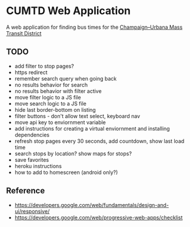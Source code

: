 # CUMTD Web Application

A web application for finding bus times for the [Champaign–Urbana Mass Transit District](https://mtd.org/)

## TODO

- add filter to stop pages?
- https redirect
- remember search query when going back
- no results behavior for search
- no results behavior with filter active
- move filter logic to a JS file
- move search logic to a JS file
- hide last border-bottom on listing
- filter buttons - don't allow text select, keyboard nav
- move api key to enviornment variable
- add instructions for creating a virtual enviornment and installing dependencies
- refresh stop pages every 30 seconds, add countdown, show last load time
- search stops by location? show maps for stops?
- save favorites
- heroku instructions
- how to add to homescreen (android only?)

## Reference

- https://developers.google.com/web/fundamentals/design-and-ui/responsive/
- https://developers.google.com/web/progressive-web-apps/checklist
